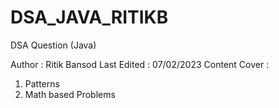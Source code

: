 # DSA_JAVA_RITIKB
DSA Question (Java)

Author : Ritik Bansod
Last Edited : 07/02/2023
Content Cover : 

1) Patterns
2) Math based Problems


